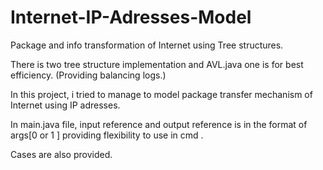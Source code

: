 # Internet-IP-Adresses-Model
Package and info transformation of Internet using Tree structures.

There is two tree structure implementation and AVL.java one is for best efficiency. (Providing balancing logs.)

In this project, i tried to manage to model package transfer mechanism of Internet using IP adresses.

In main.java file, input reference and output reference is in the format of args[0 or 1 ] providing flexibility to use in cmd .

Cases are also provided.



